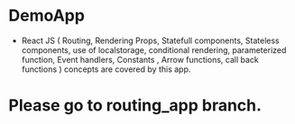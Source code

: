 # DemoApp
- React JS ( Routing, Rendering Props, Statefull components, Stateless components, use of localstorage, conditional rendering, parameterized function,  Event handlers, Constants , Arrow functions, call back functions ) concepts are covered by this app. 

# Please go to routing_app branch.
